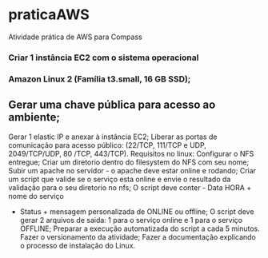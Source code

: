 # praticaAWS
Atividade prática de AWS para Compass

### Criar 1 instância EC2 com o sistema operacional
### Amazon Linux 2 (Família t3.small, 16 GB SSD);

## Gerar uma chave pública para acesso ao ambiente;



Gerar 1 elastic IP e anexar à instância EC2;
Liberar as portas de comunicação para acesso
público: (22/TCP, 111/TCP e UDP, 2049/TCP/UDP, 80
/TCP, 443/TCP).
Requisitos no linux:
Configurar o NFS entregue;
Criar um diretorio dentro do filesystem do NFS com
seu nome;
Subir um apache no servidor - o apache deve estar
online e rodando;
Criar um script que valide se o serviço esta online e
envie o resultado da validação para o seu diretorio no
nfs;
O script deve conter - Data HORA + nome do serviço
+ Status + mensagem personalizada de ONLINE ou
offline;
O script deve gerar 2 arquivos de saida: 1 para o
serviço online e 1 para o serviço OFFLINE;
Preparar a execução automatizada do script a cada 5
minutos.
Fazer o versionamento da atividade;
Fazer a documentação explicando o processo de
instalação do Linux. 

